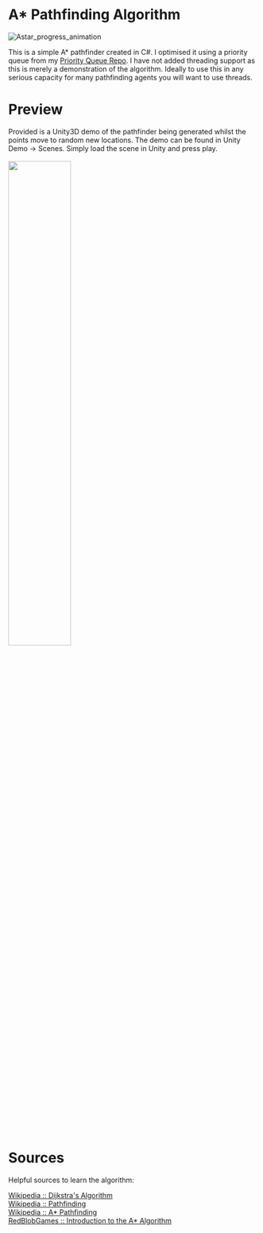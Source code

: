 # A* Pathfinding Algorithm

![Astar_progress_animation](https://user-images.githubusercontent.com/33559521/230699253-ab25da94-4f26-4a75-a134-e8e963be3609.gif)

This is a simple A* pathfinder created in C#. I optimised it using a priority queue from my <a href="https://github.com/PixelSir/PriorityQueue">Priority Queue Repo</a>. I have not added threading support as this is merely a demonstration of the algorithm. Ideally to use this in any serious capacity for many pathfinding agents you will want to use threads.

# Preview

Provided is a Unity3D demo of the pathfinder being generated whilst the points move to random new locations. The demo can be found in Unity Demo -> Scenes. Simply load the scene in Unity and press play.
<br><br>
<img src ="https://user-images.githubusercontent.com/33559521/230699350-0a5c396c-2a6e-4df4-9f06-7b07a523bd63.gif" width="50%" height="50%"/>

# Sources

Helpful sources to learn the algorithm:

<a href ="https://en.m.wikipedia.org/wiki/Dijkstra%27s_algorithm" /> Wikipedia :: Dijkstra's Algorithm </a>
<br>
<a href ="https://en.m.wikipedia.org/wiki/Pathfinding" /> Wikipedia :: Pathfinding </a>
<br>
<a href ="https://en.m.wikipedia.org/wiki/A*_search_algorithm" /> Wikipedia :: A* Pathfinding </a>
<br>
<a href ="https://www.redblobgames.com/pathfinding/a-star/introduction.html" /> RedBlobGames :: Introduction to the A* Algorithm </a>
